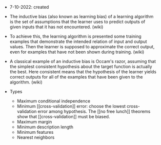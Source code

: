 - 7-10-2022: created

- The inductive bias (also known as learning bias) of a learning algorithm is the set of assumptions that the learner uses to predict outputs of given inputs that it has not encountered. (wiki)

- To achieve this, the learning algorithm is presented some training examples that demonstrate the intended relation of input and output values. Then the learner is supposed to approximate the correct output, even for examples that have not been shown during training.  (wiki)

- A classical example of an inductive bias is Occam's razor, assuming that the simplest consistent hypothesis about the target function is actually the best. Here consistent means that the hypothesis of the learner yields correct outputs for all of the examples that have been given to the algorithm.  (wiki)

- Types
	- Maximum conditional independence
	- Minimum [[cross-validation]] error: choose the lowest cross-validation error among hypothesis. The [[no free lunch]] theorems show that [[cross-validation]] must be biased. 
	- Maximum margin
	- Minimum description length
	- Minimum features
	- Nearest neighbors